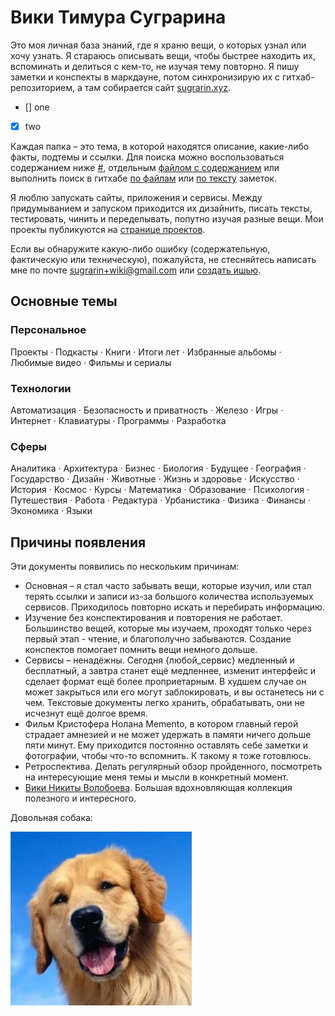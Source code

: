 # Вики Тимура Суграрина

Это моя личная база знаний, где я храню вещи, о которых узнал или хочу узнать. Я стараюсь описывать вещи, чтобы быстрее находить их, вспоминать и делиться с кем-то, не изучая тему повторно. Я пишу заметки и конспекты в маркдауне, потом синхронизирую их c гитхаб-репозиторием, а там собирается сайт [sugrarin.xyz](https://sugrarin.xyz). 

- [] one
- [x] two

Каждая папка – это тема, в которой находятся описание, какие-либо факты, подтемы и ссылки. Для поиска можно воспользоваться содержанием ниже [#](#основные-темы), отдельным [файлом с содержанием](contents.md) или выполнить поиск в гитхабе [по файлам](https://github.com/sugrarin/knowledge/find/main) или [по тексту](https://github.com/sugrarin/knowledge/search) заметок.

Я люблю запускать сайты, приложения и сервисы. Между придумыванием и запуском приходится их дизайнить, писать тексты, тестировать, чинить и переделывать, попутно изучая разные вещи. Мои проекты публикуются на [странице проектов](projects).

Если вы обнаружите какую-либо ошибку (содержательную, фактическую или техническую), пожалуйста, не стесняйтесь написать мне по почте [sugrarin+wiki@gmail.com](mailto:sugrarin+wiki@gmail.com) или [создать ишью](https://github.com/sugrarin/knowledge/issues/new).

## Основные темы

### Персональное

Проекты · Подкасты · Книги · Итоги лет · Избранные альбомы · Любимые видео · Фильмы и сериалы

### Технологии

Автоматизация · Безопасность и приватность · Железо · Игры · Интернет · Клавиатуры · Программы · Разработка

### Сферы

Аналитика · Архитектура · Бизнес · Биология · Будущее · География · Государство · Дизайн · Животные · Жизнь и здоровье · Искусство · История · Космос · Курсы · Математика · Образование · Психология · Путешествия · Работа · Редактура · Урбанистика · Физика · Финансы · Экономика · Языки

## Причины появления

Эти документы появились по нескольким причинам:

- Основная – я стал часто забывать вещи, которые изучил, или стал терять ссылки и записи из-за большого количества используемых сервисов. Приходилось повторно искать и перебирать информацию.
- Изучение без конспектирования и повторения не работает. Большинство вещей, которые мы изучаем, проходят только через первый этап - чтение, и благополучно забываются. Создание конспектов помогает помнить вещи немного дольше. 
- Сервисы – ненадёжны. Сегодня {любой_сервис} медленный и бесплатный, а завтра станет ещё медленнее, изменит интерфейс и сделает формат ещё более проприетарным. В худшем случае он может закрыться или его могут заблокировать, и вы останетесь ни с чем. Текстовые документы легко хранить, обрабатывать, они не исчезнут ещё долгое время.
- Фильм Кристофера Нолана Memento, в котором главный герой страдает амнезией и не может удержать в памяти ничего дольше пяти минут. Ему приходится постоянно оставлять себе заметки и фотографии, чтобы что-то вспомнить. К такому я тоже готовлюсь.
- Ретроспектива. Делать регулярный обзор пройденного, посмотреть на интересующие меня темы и мысли в конкретный момент.
- [Вики Никиты Волобоева](https://wiki.nikitavoloboev.xyz). Большая вдохновляющая коллекция полезного и интересного.

Довольная собака:

![](files/dog@2x.jpg)
